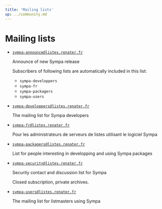 ```yaml
---
title: 'Mailing lists'
up: ../community.md
---
```


Mailing lists
=============

  - [`sympa-announce@listes.renater.fr`](https://listes.renater.fr/sympa/info/sympa-announce)

    Announce of new Sympa release

    Subscribers of following lists are automatically included in this list:
      - `sympa-developpers`
      - `sympa-fr`
      - `sympa-packagers`
      - `sympa-users`

  - [`sympa-developpers@listes.renater.fr`](https://listes.renater.fr/sympa/info/sympa-developpers)

    The mailing list for Sympa developers

  - [`sympa-fr@listes.renater.fr`](https://listes.renater.fr/sympa/info/sympa-fr)

    Pour les administrateurs de serveurs de listes utilisant le logiciel Sympa

  - [`sympa-packagers@listes.renater.fr`](https://listes.renater.fr/sympa/info/sympa-packagers)

    List for people interesting in developping and using Sympa packages

  - [`sympa-security@listes.renater.fr`](https://listes.renater.fr/sympa/info/sympa-security)

    Security contact and discussion list for Sympa

    Closed subscription, private archives.

  - [`sympa-users@listes.renater.fr`](https://listes.renater.fr/sympa/info/sympa-users)

    The mailing list for listmasters using Sympa

